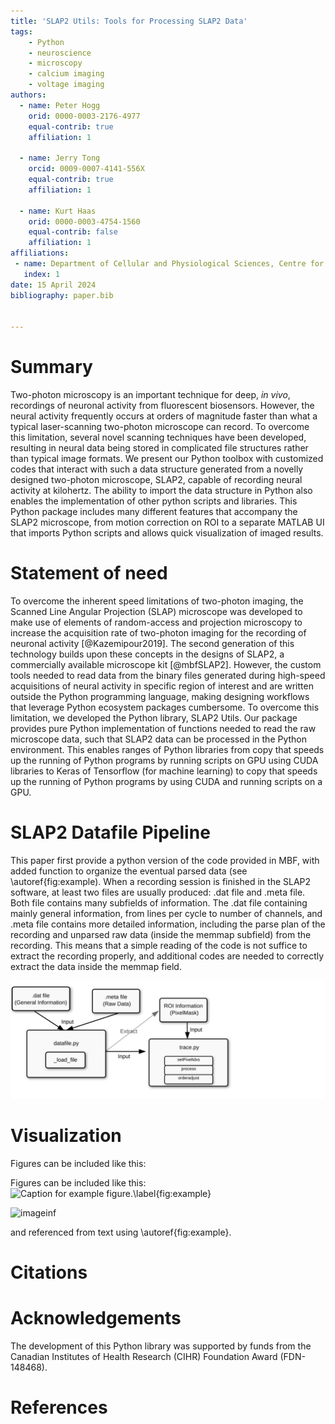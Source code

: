 ```yaml
---
title: 'SLAP2 Utils: Tools for Processing SLAP2 Data'
tags:
    - Python
    - neuroscience
    - microscopy
    - calcium imaging
    - voltage imaging
authors:
  - name: Peter Hogg
    orid: 0000-0003-2176-4977
    equal-contrib: true 
    affiliation: 1

  - name: Jerry Tong
    orcid: 0009-0007-4141-556X
    equal-contrib: true
    affiliation: 1 

  - name: Kurt Haas
    orid: 0000-0003-4754-1560
    equal-contrib: false
    affiliation: 1
affiliations:
 - name: Department of Cellular and Physiological Sciences, Centre for Brain Health, School of Biomedical Engineering, University of British Columbia, Vancouver, Canada
   index: 1
date: 15 April 2024
bibliography: paper.bib


---
```


# Summary

Two-photon microscopy is an important technique for deep, *in vivo*, recordings of neuronal activity from fluorescent biosensors. However, the neural activity frequently occurs at orders of magnitude faster than what a typical laser-scanning two-photon microscope can record. To overcome this limitation, several novel scanning techniques have been developed, resulting in neural data being stored in complicated file structures rather than typical image formats. We present our Python toolbox with customized codes that interact with such a data structure generated from a novelly designed two-photon microscope, SLAP2, capable of recording neural activity at kilohertz. The ability to import the data structure in Python also enables the implementation of other python scripts and libraries. This Python package includes many different features that accompany the SLAP2 microscope, from motion correction on ROI to a separate MATLAB UI that imports Python scripts and allows quick visualization of imaged results. 


# Statement of need

To overcome the inherent speed limitations of two-photon imaging, the Scanned Line Angular Projection (SLAP) microscope was developed to make use of elements of random-access and projection microscopy to increase the acquisition rate of two-photon imaging for the recording of neuronal activity [@Kazemipour2019]. The second generation of this technology builds upon these concepts in the designs of SLAP2, a commercially available microscope kit [@mbfSLAP2]. However, the custom tools needed to read data from the binary files generated during high-speed acquisitions of neural activity in specific region of interest and are written outside the Python programming language, making designing workflows that leverage Python ecosystem packages cumbersome. To overcome this limitation, we developed the Python library, SLAP2 Utils. Our package provides pure Python implementation of functions needed to read the raw microscope data, such that SLAP2 data can be processed in the Python environment. This enables ranges of Python libraries from copy that speeds up the running of Python programs by running scripts on GPU using CUDA libraries to Keras of Tensorflow (for machine learning) to copy that speeds up the running of Python programs by using CUDA and running scripts on a GPU.

# SLAP2 Datafile Pipeline

This paper first provide a python version of the code provided in MBF, with added function to organize the eventual parsed data (see \autoref{fig:example). When a recording session is finished in the SLAP2 software, at least two files are usually produced: .dat file and .meta file. Both file contains many subfields of information. The .dat file containing mainly general information, from lines per cycle to number of channels, and .meta file contains more detailed information, including the parse plan of the recording and unparsed raw data (inside the memmap subfield) from the recording. This means that a simple reading of the code is not suffice to extract the recording properly, and additional codes are needed to correctly extract the data inside the memmap field. 

![imageinf](SLAP2_Pipeline.svg)


# Visualization
Figures can be included like this:



Figures can be included like this:
![Caption for example figure.\label{fig:example}](docs/img/pyntLines.png)

![imageinf](docs/img/pyntLines.png)

and referenced from text using \autoref{fig:example}.



# Citations


# Acknowledgements

The development of this Python library was supported by funds from the Canadian Institutes of Health Research (CIHR) Foundation Award (FDN-148468).

# References
